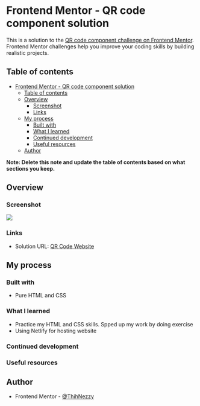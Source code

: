 # Frontend Mentor - QR code component solution

This is a solution to the [QR code component challenge on Frontend Mentor](https://www.frontendmentor.io/challenges/qr-code-component-iux_sIO_H). Frontend Mentor challenges help you improve your coding skills by building realistic projects.

## Table of contents

- [Frontend Mentor - QR code component solution](#frontend-mentor---qr-code-component-solution)
  - [Table of contents](#table-of-contents)
  - [Overview](#overview)
    - [Screenshot](#screenshot)
    - [Links](#links)
  - [My process](#my-process)
    - [Built with](#built-with)
    - [What I learned](#what-i-learned)
    - [Continued development](#continued-development)
    - [Useful resources](#useful-resources)
  - [Author](#author)

**Note: Delete this note and update the table of contents based on what sections you keep.**

## Overview

### Screenshot

![](./images/Screenshot%20from%202022-06-09%2015-13-32.png.png)

### Links

- Solution URL: [QR Code Website](https://your-solution-url.com)

## My process

### Built with

- Pure HTML and CSS

### What I learned

- Practice my HTML and CSS skills. Spped up my work by doing exercise
- Using Netlify for hosting website

### Continued development

### Useful resources

## Author

- Frontend Mentor - [@ThihNezzy](https://www.frontendmentor.io/profile/nobody1234455)
